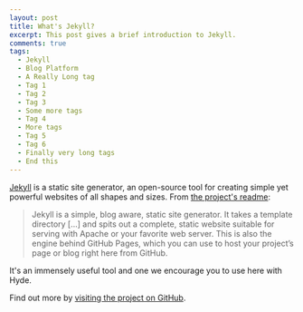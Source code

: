 ```yaml
---
layout: post
title: What's Jekyll?
excerpt: This post gives a brief introduction to Jekyll.
comments: true
tags:
  - Jekyll
  - Blog Platform
  - A Really Long tag
  - Tag 1
  - Tag 2
  - Tag 3
  - Some more tags
  - Tag 4
  - More tags
  - Tag 5
  - Tag 6
  - Finally very long tags
  - End this
---
```


[Jekyll](http://jekyllrb.com) is a static site generator, an open-source tool for creating simple yet powerful websites of all shapes and sizes. From [the project's readme](https://github.com/mojombo/jekyll/blob/master/README.markdown):

  > Jekyll is a simple, blog aware, static site generator. It takes a template directory [...] and spits out a complete, static website suitable for serving with Apache or your favorite web server. This is also the engine behind GitHub Pages, which you can use to host your project’s page or blog right here from GitHub.

It's an immensely useful tool and one we encourage you to use here with Hyde.

Find out more by [visiting the project on GitHub](https://github.com/mojombo/jekyll).
